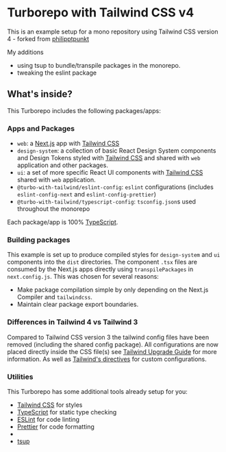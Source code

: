 # Turborepo with Tailwind CSS v4

This is an example setup for a mono repository using Tailwind CSS version 4 - forked from [philipptpunkt](https://github.com/philipptpunkt/turbo-with-tailwind-v4)

My additions 
- using tsup to bundle/transpile packages in the monorepo.
- tweaking the eslint package



## What's inside?

This Turborepo includes the following packages/apps:

### Apps and Packages

- `web`: a [Next.js](https://nextjs.org/) app with [Tailwind CSS](https://tailwindcss.com/)
- `design-system`: a collection of basic React Design System components and Design Tokens styled with [Tailwind CSS](https://tailwindcss.com/) and shared with `web` application and other packages.
- `ui`: a set of more specific React UI components with [Tailwind CSS](https://tailwindcss.com/) shared with `web` application.
- `@turbo-with-tailwind/eslint-config`: `eslint` configurations (includes `eslint-config-next` and `eslint-config-prettier`)
- `@turbo-with-tailwind/typescript-config`: `tsconfig.json`s used throughout the monorepo

Each package/app is 100% [TypeScript](https://www.typescriptlang.org/).

### Building packages

This example is set up to produce compiled styles for `design-system` and `ui` components into the `dist` directories. The component `.tsx` files are consumed by the Next.js apps directly using `transpilePackages` in `next.config.js`. This was chosen for several reasons:

- Make package compilation simple by only depending on the Next.js Compiler and `tailwindcss`.
- Maintain clear package export boundaries.

### Differences in Tailwind 4 vs Tailwind 3

Compared to Tailwind CSS version 3 the tailwind config files have been removed (including the shared config package). All configurations are now placed directly inside the CSS file(s) see [Tailwind Upgrade Guide](https://tailwindcss.com/docs/upgrade-guide) for more information. As well as [Tailwind's directives](https://tailwindcss.com/docs/functions-and-directives#directives) for custom configurations.

### Utilities

This Turborepo has some additional tools already setup for you:

- [Tailwind CSS](https://tailwindcss.com/) for styles
- [TypeScript](https://www.typescriptlang.org/) for static type checking
- [ESLint](https://eslint.org/) for code linting
- [Prettier](https://prettier.io) for code formatting
- 
- [tsup](https://github.com/egoist/tsup)
